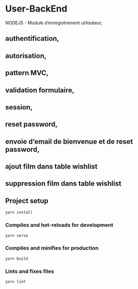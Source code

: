 # User-BackEnd

NODEJS - Module d’enregistrement utilisateur, 

## authentification, 
## autorisation, 
## pattern MVC, 
## validation formulaire, 
## session, 
## reset password, 
## envoie d’email de bienvenue et de reset password,
## ajout film dans table wishlist
## suppression film dans table wishlist

## Project setup
```
yarn install
```

### Compiles and hot-reloads for development
```
yarn serve
```

### Compiles and minifies for production
```
yarn build
```

### Lints and fixes files
```
yarn lint
```
